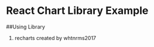 React Chart Library Example
==========================
##Using Library
1. recharts
created by whtnrms2017
